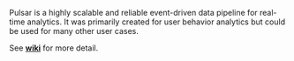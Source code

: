 Pulsar is a highly scalable and reliable event-driven data pipeline for real-time analytics. It was primarily created for user behavior analytics but could be used for many other user cases.

See [**wiki**](../../wiki) for more detail.
